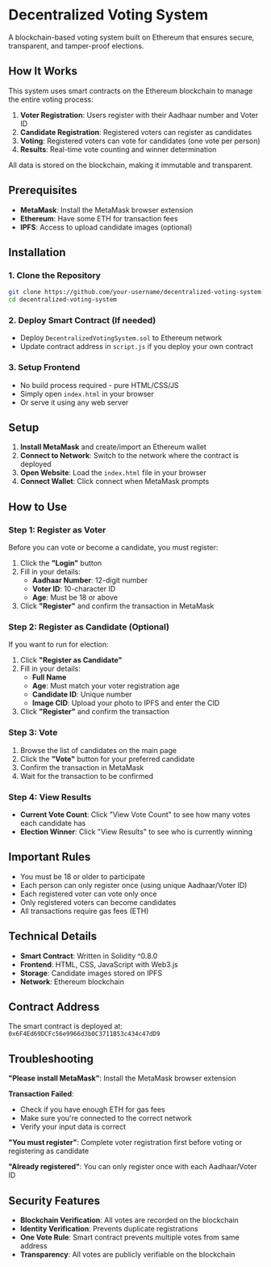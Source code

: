 # Decentralized Voting System

A blockchain-based voting system built on Ethereum that ensures secure, transparent, and tamper-proof elections.

## How It Works

This system uses smart contracts on the Ethereum blockchain to manage the entire voting process:

1. **Voter Registration**: Users register with their Aadhaar number and Voter ID
2. **Candidate Registration**: Registered voters can register as candidates
3. **Voting**: Registered voters can vote for candidates (one vote per person)
4. **Results**: Real-time vote counting and winner determination

All data is stored on the blockchain, making it immutable and transparent.

## Prerequisites

- **MetaMask**: Install the MetaMask browser extension
- **Ethereum**: Have some ETH for transaction fees
- **IPFS**: Access to upload candidate images (optional)

## Installation

### 1. Clone the Repository
```bash
git clone https://github.com/your-username/decentralized-voting-system.git
cd decentralized-voting-system
```

### 2. Deploy Smart Contract (If needed)
- Deploy `DecentralizedVotingSystem.sol` to Ethereum network
- Update contract address in `script.js` if you deploy your own contract

### 3. Setup Frontend
- No build process required - pure HTML/CSS/JS
- Simply open `index.html` in your browser
- Or serve it using any web server

## Setup

1. **Install MetaMask** and create/import an Ethereum wallet
2. **Connect to Network**: Switch to the network where the contract is deployed
3. **Open Website**: Load the `index.html` file in your browser
4. **Connect Wallet**: Click connect when MetaMask prompts

## How to Use

### Step 1: Register as Voter

Before you can vote or become a candidate, you must register:

1. Click the **"Login"** button
2. Fill in your details:
   - **Aadhaar Number**: 12-digit number
   - **Voter ID**: 10-character ID
   - **Age**: Must be 18 or above
3. Click **"Register"** and confirm the transaction in MetaMask

### Step 2: Register as Candidate (Optional)

If you want to run for election:

1. Click **"Register as Candidate"**
2. Fill in your details:
   - **Full Name**
   - **Age**: Must match your voter registration age
   - **Candidate ID**: Unique number
   - **Image CID**: Upload your photo to IPFS and enter the CID
3. Click **"Register"** and confirm the transaction

### Step 3: Vote

1. Browse the list of candidates on the main page
2. Click the **"Vote"** button for your preferred candidate
3. Confirm the transaction in MetaMask
4. Wait for the transaction to be confirmed

### Step 4: View Results

- **Current Vote Count**: Click "View Vote Count" to see how many votes each candidate has
- **Election Winner**: Click "View Results" to see who is currently winning

## Important Rules

- You must be 18 or older to participate
- Each person can only register once (using unique Aadhaar/Voter ID)
- Each registered voter can vote only once
- Only registered voters can become candidates
- All transactions require gas fees (ETH)

## Technical Details

- **Smart Contract**: Written in Solidity ^0.8.0
- **Frontend**: HTML, CSS, JavaScript with Web3.js
- **Storage**: Candidate images stored on IPFS
- **Network**: Ethereum blockchain

## Contract Address

The smart contract is deployed at: `0x6F4Ed69DCFc56e9966d3b0C3711B53c434c47dD9`

## Troubleshooting

**"Please install MetaMask"**: Install the MetaMask browser extension

**Transaction Failed**: 
- Check if you have enough ETH for gas fees
- Make sure you're connected to the correct network
- Verify your input data is correct

**"You must register"**: Complete voter registration first before voting or registering as candidate

**"Already registered"**: You can only register once with each Aadhaar/Voter ID

## Security Features

- **Blockchain Verification**: All votes are recorded on the blockchain
- **Identity Verification**: Prevents duplicate registrations
- **One Vote Rule**: Smart contract prevents multiple votes from same address
- **Transparency**: All votes are publicly verifiable on the blockchain
